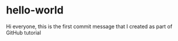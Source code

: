 # hello-world

Hi everyone, this is the first commit message that I created as part of GitHub tutorial
